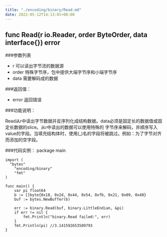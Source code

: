 ```yaml
---
title: "./encoding/binary/Read.md"
date: 2022-05-12T14:13:01+08:00
---
```

## func Read(r io.Reader, order ByteOrder, data interface{}) error

###参数列表

- r 可以读出字节流的数据源 
- order 特殊字节序，包中提供大端字节序和小端字节序
- data 需要解码成的数据

###返回值：

- error 返回错误

###功能说明：

Read从r中读出字节数据并反序列化成结构数据。data必须是固定长的数据值或固定长数据的slice。从r中读出的数据可以使用特殊的
字节序来解码，并顺序写入value的字段。当填充结构体时，使用(_)名的字段将被跳过。例如：为了字节对齐而添加的空字段。

###代码实例：
    package main
    
    import (
      "bytes"
    	"encoding/binary"
    	"fmt"
    )
    
    func main() {
    	var pi float64
    	b := []byte{0x18, 0x2d, 0x44, 0x54, 0xfb, 0x21, 0x09, 0x40}
    	buf := bytes.NewBuffer(b)
    
    	err := binary.Read(buf, binary.LittleEndian, &pi)
    	if err != nil {
    		fmt.Println("binary.Read failed:", err)
    	}
    	fmt.Println(pi) //3.141592653589793
    }
